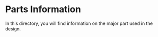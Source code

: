 # Parts Information

In this directory, you will find information on the major part used in the design.
